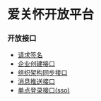 爱关怀开放平台
============

### 开放接口

* [请求签名](请求签名.md)
* [企业创建接口](企业开通创建接口.md)
* [组织架构同步接口](组织架构同步接口.md)
* [消息推送接口](消息推送接口.md)
* [单点登录接口(sso)](单点登录接口.md)
